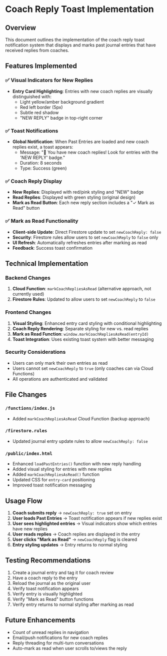 # Coach Reply Toast Implementation

## Overview
This document outlines the implementation of the coach reply toast notification system that displays and marks past journal entries that have received replies from coaches.

## Features Implemented

### ✅ Visual Indicators for New Replies
- **Entry Card Highlighting**: Entries with new coach replies are visually distinguished with:
  - Light yellow/amber background gradient
  - Red left border (5px)
  - Subtle red shadow
  - "NEW REPLY" badge in top-right corner

### ✅ Toast Notifications
- **Global Notification**: When Past Entries are loaded and new coach replies exist, a toast appears:
  - Message: "💬 You have new coach replies! Look for entries with the 'NEW REPLY' badge."
  - Duration: 8 seconds
  - Type: Success (green)

### ✅ Coach Reply Display
- **New Replies**: Displayed with red/pink styling and "NEW" badge
- **Read Replies**: Displayed with green styling (original design)
- **Mark as Read Button**: Each new reply section includes a "✓ Mark as Read" button

### ✅ Mark as Read Functionality
- **Client-side Update**: Direct Firestore update to set `newCoachReply: false`
- **Security**: Firestore rules allow users to set `newCoachReply` to `false` only
- **UI Refresh**: Automatically refreshes entries after marking as read
- **Feedback**: Success toast confirmation

## Technical Implementation

### Backend Changes
1. **Cloud Function**: `markCoachRepliesAsRead` (alternative approach, not currently used)
2. **Firestore Rules**: Updated to allow users to set `newCoachReply` to `false`

### Frontend Changes
1. **Visual Styling**: Enhanced entry card styling with conditional highlighting
2. **Coach Reply Rendering**: Separate styling for new vs. read replies
3. **Mark as Read Function**: `window.markCoachRepliesAsRead(entryId)`
4. **Toast Integration**: Uses existing toast system with better messaging

### Security Considerations
- Users can only mark their own entries as read
- Users cannot set `newCoachReply` to `true` (only coaches can via Cloud Functions)
- All operations are authenticated and validated

## File Changes

### `/functions/index.js`
- Added `markCoachRepliesAsRead` Cloud Function (backup approach)

### `/firestore.rules`
- Updated journal entry update rules to allow `newCoachReply: false`

### `/public/index.html`
- Enhanced `loadPastEntries()` function with new reply handling
- Added visual styling for entries with new replies
- Added `markCoachRepliesAsRead()` function
- Updated CSS for `entry-card` positioning
- Improved toast notification messaging

## Usage Flow

1. **Coach submits reply** → `newCoachReply: true` set on entry
2. **User loads Past Entries** → Toast notification appears if new replies exist
3. **User sees highlighted entries** → Visual indicators show which entries have new replies
4. **User reads replies** → Coach replies are displayed in the entry
5. **User clicks "Mark as Read"** → `newCoachReply` flag is cleared
6. **Entry styling updates** → Entry returns to normal styling

## Testing Recommendations

1. Create a journal entry and tag it for coach review
2. Have a coach reply to the entry
3. Reload the journal as the original user
4. Verify toast notification appears
5. Verify entry is visually highlighted
6. Verify "Mark as Read" button functions
7. Verify entry returns to normal styling after marking as read

## Future Enhancements

- Count of unread replies in navigation
- Email/push notifications for new coach replies
- Reply threading for multi-turn conversations
- Auto-mark as read when user scrolls to/views the reply
